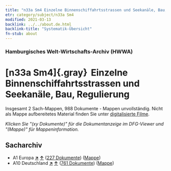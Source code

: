 ```yaml
---
title: "n33a Sm4 Einzelne Binnenschiffahrtsstrassen und Seekanäle, Bau, Regulierung"
etr: category/subject/n33a Sm4
modified: 2021-03-13
backlink: ../../about.de.html
backlink-title: "Systematik-Übersicht"
fn-stub: about
---
```


### Hamburgisches Welt-Wirtschafts-Archiv (HWWA)
# [n33a Sm4]{.gray}&#8201; Einzelne Binnenschiffahrtsstrassen und Seekanäle, Bau, Regulierung&#160; 




Insgesamt 2 Sach-Mappen, 988 Dokumente - Mappen unvollständig.
Nicht als Mappe aufbereitetes Material finden Sie unter [digitalisierte Filme](/film/h1_sh).

_Klicken Sie "(xy Dokumente)" für die Dokumentanzeige im DFG-Viewer und "(Mappe)" für Mappeninformation._

## Sacharchiv



- A1 Europa [**&nearr;**](../../../geo/i/140892/about.de.html "Europa (alle Mappen)") [**&uarr;**](../../../geo/about.de.html#A1 "Ländersystematik") (<a href="https://pm20.zbw.eu/dfgview/sh/140892,145655" title="über: Europa : Einzelne Binnenschiffahrtsstrassen und Seekanäle, Bau, Regulierung" target="_blank">227 Dokumente</a>) ([Mappe](../../../../folder/sh/1408xx/140892/1456xx/145655/about.de.html))
- A10 Deutschland [**&nearr;**](../../../geo/i/126128/about.de.html "Deutschland (alle Mappen)") [**&uarr;**](../../../geo/about.de.html#A10 "Ländersystematik") (<a href="https://pm20.zbw.eu/dfgview/sh/126128,145655" title="über: Deutschland : Einzelne Binnenschiffahrtsstrassen und Seekanäle, Bau, Regulierung" target="_blank">761 Dokumente</a>) ([Mappe](../../../../folder/sh/1261xx/126128/1456xx/145655/about.de.html))



